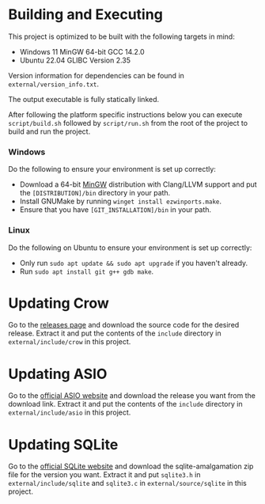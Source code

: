 # Building and Executing
This project is optimized to be built with the following targets in mind:
- Windows 11 MinGW 64-bit GCC 14.2.0
- Ubuntu 22.04 GLIBC Version 2.35

Version information for dependencies can be found in `external/version_info.txt`.

The output executable is fully statically linked.

After following the platform specific instructions below you can execute `script/build.sh` followed by `script/run.sh`
from the root of the project to build and run the project.

### Windows
Do the following to ensure your environment is set up correctly:
- Download a 64-bit [MinGW](https://winlibs.com/) distribution with Clang/LLVM support and put the `[DISTRIBUTION]/bin`
  directory in your path.
- Install GNUMake by running `winget install ezwinports.make`.
- Ensure that you have `[GIT_INSTALLATION]/bin` in your path.

### Linux
Do the following on Ubuntu to ensure your environment is set up correctly:
- Only run `sudo apt update && sudo apt upgrade` if you haven't already.
- Run `sudo apt install git g++ gdb make`.

# Updating Crow
Go to the [releases page](https://github.com/CrowCpp/Crow/releases) and download the source code for the desired
release. Extract it and put the contents of the `include` directory in `external/include/crow` in this project.

# Updating ASIO
Go to the [official ASIO website](https://think-async.com/Asio/) and download the release you want from the download
link. Extract it and put the contents of the `include` directory in `external/include/asio` in this project.

# Updating SQLite
Go to the [official SQLite website](https://www.sqlite.org/) and download the sqlite-amalgamation zip file for the
version you want. Extract it and put `sqlite3.h` in `external/include/sqlite` and `sqlite3.c` in
`external/source/sqlite` in this project.
